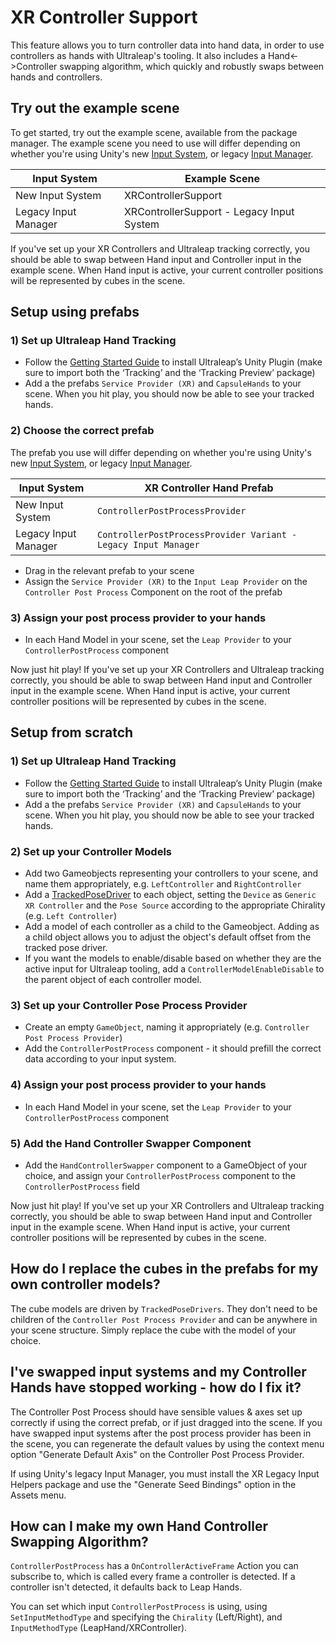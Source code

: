 # XR Controller Support

This feature allows you to turn controller data into hand data, in order to use controllers as hands with Ultraleap's tooling. It also includes a Hand<->Controller swapping algorithm, which quickly and robustly swaps between hands and controllers.

## Try out the example scene

To get started, try out the example scene, available from the package manager. The example scene you need to use will differ depending on whether you're using Unity's new [Input System](https://docs.unity3d.com/Packages/com.unity.inputsystem@1.4/manual/index.html), or legacy [Input Manager](https://docs.unity3d.com/2023.1/Documentation/Manual/class-InputManager.html).

| **Input System**     | **Example Scene**                         |
|----------------------|-------------------------------------------|
| New Input System     | XRControllerSupport                       |
| Legacy Input Manager | XRControllerSupport - Legacy Input System |

If you've set up your XR Controllers and Ultraleap tracking correctly, you should be able to swap between Hand input and Controller input in the example scene. When Hand input is active, your current controller positions will be represented by cubes in the scene.

## Setup using prefabs

### 1) Set up Ultraleap Hand Tracking

- Follow the [Getting Started Guide](https://docs.ultraleap.com/unity-api/unity-user-manual/getting-started.html) to install Ultraleap’s Unity Plugin (make sure to import both the ‘Tracking’ and the ‘Tracking Preview’ package)
- Add a the prefabs `Service Provider (XR)` and `CapsuleHands` to your scene. When you hit play, you should now be able to see your tracked hands.

### 2) Choose the correct prefab

The prefab you use will differ depending on whether you're using Unity's new [Input System](https://docs.unity3d.com/Packages/com.unity.inputsystem@1.4/manual/index.html), or legacy [Input Manager](https://docs.unity3d.com/2023.1/Documentation/Manual/class-InputManager.html).

| **Input System**     | **XR Controller Hand Prefab**                                  |
|----------------------|----------------------------------------------------------------|
| New Input System     | `ControllerPostProcessProvider`                                |
| Legacy Input Manager | `ControllerPostProcessProvider Variant - Legacy Input Manager`|

- Drag in the relevant prefab to your scene
- Assign the `Service Provider (XR)` to the `Input Leap Provider` on the `Controller Post Process` Component on the root of the prefab

### 3) Assign your post process provider to your hands

- In each Hand Model in your scene, set the `Leap Provider` to your `ControllerPostProcess` component

Now just hit play! If you've set up your XR Controllers and Ultraleap tracking correctly, you should be able to swap between Hand input and Controller input in the example scene. When Hand input is active, your current controller positions will be represented by cubes in the scene.

## Setup from scratch

### 1) Set up Ultraleap Hand Tracking

- Follow the [Getting Started Guide](https://docs.ultraleap.com/unity-api/unity-user-manual/getting-started.html) to install Ultraleap’s Unity Plugin (make sure to import both the ‘Tracking’ and the ‘Tracking Preview’ package)
- Add a the prefabs `Service Provider (XR)` and `CapsuleHands` to your scene. When you hit play, you should now be able to see your tracked hands.

### 2) Set up your Controller Models

- Add two Gameobjects representing your controllers to your scene, and name them appropriately, e.g. `LeftController` and `RightController`
- Add a [TrackedPoseDriver](https://docs.unity3d.com/2018.3/Documentation/ScriptReference/SpatialTracking.TrackedPoseDriver.html) to each object, setting the `Device` as `Generic XR Controller` and the `Pose Source` according to the appropriate Chirality (e.g. `Left Controller`)
- Add a model of each controller as a child to the Gameobject. Adding as a child object allows you to adjust the object's default offset from the tracked pose driver.
- If you want the models to enable/disable based on whether they are the active input for Ultraleap tooling, add a `ControllerModelEnableDisable` to the parent object of each controller model.

### 3) Set up your Controller Pose Process Provider

- Create an empty `GameObject`, naming it appropriately (e.g. `Controller Post Process Provider`)
- Add the `ControllerPostProcess` component - it should prefill the correct data according to your input system.

### 4) Assign your post process provider to your hands

- In each Hand Model in your scene, set the `Leap Provider` to your `ControllerPostProcess` component

### 5) Add the Hand Controller Swapper Component

- Add the `HandControllerSwapper` component to a GameObject of your choice, and assign your `ControllerPostProcess` component to the `ControllerPostProcess` field

Now just hit play! If you've set up your XR Controllers and Ultraleap tracking correctly, you should be able to swap between Hand input and Controller input in the example scene. When Hand input is active, your current controller positions will be represented by cubes in the scene.

## How do I replace the cubes in the prefabs for my own controller models?

The cube models are driven by `TrackedPoseDrivers`. They don't need to be children of the `Controller Post Process Provider` and can be anywhere in your scene structure. Simply replace the cube with the model of your choice.

## I've swapped input systems and my Controller Hands have stopped working - how do I fix it?

The Controller Post Process should have sensible values & axes set up correctly if using the correct prefab, or if just dragged into the scene. If you have swapped input systems after the post process provider has been in the scene, you can regenerate the default values by using the context menu option "Generate Default Axis" on the Controller Post Process Provider.

If using Unity's legacy Input Manager, you must install the XR Legacy Input Helpers package and use the "Generate Seed Bindings" option in the Assets menu.

## How can I make my own Hand Controller Swapping Algorithm?

`ControllerPostProcess` has a `OnControllerActiveFrame` Action you can subscribe to, which is called every frame a controller is detected. If a controller isn't detected, it defaults back to Leap Hands.

You can set which input `ControllerPostProcess` is using, using `SetInputMethodType` and specifying the `Chirality` (Left/Right), and `InputMethodType` (LeapHand/XRController).

